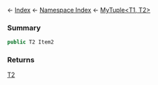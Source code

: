 ← [Index](Api-Index) ← [Namespace Index](Namespace-Index) ← [MyTuple<T1, T2\>](VRage.MyTuple`2)

### Summary

```csharp
public T2 Item2
```

### Returns

[T2]()

